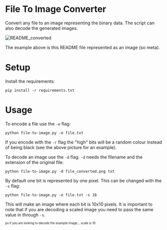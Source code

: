 # File To Image Converter

Convert any file to an image representing the binary data. The script can also decode the generated images.

![README_converted](https://github.com/mrusse/file-to-image/assets/38119333/4d80f69d-95b4-43b2-935a-234005712b7b)

The example above is this README file represented as an image (so meta).

# Setup

Install the requirements:
```
pip install -r requirements.txt
```

# Usage

To encode a file use the `-e` flag:
```
python file-to-image.py -e file.txt
```
If you encode with the `-r` flag the "high" bits will be a random colour instead of being black (see the above picture for an example).

To decode an image use the `-d` flag. `-d` needs the filename and the extension of the original file:
```
python file-to-image.py -d file_converted.png txt
```

By default one bit is represented by one pixel. This can be changed with the `-s` flag:
```
python file-to-image.py -e file.txt -s 10
```
This will make an image where each bit is 10x10 pixels. It is important to note that if you are decoding a scaled image you need to pass the same value in through `-s`.

<sup><sub>ps if you are looking to decode the example image... scale is 10</sub></sup>
